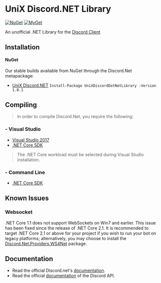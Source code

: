 # UniX Discord.NET Library
[![NuGet](https://img.shields.io/nuget/vpre/UniXDiscordDotNetLibrary.svg?maxAge=2592000?style=plastic)](https://www.nuget.org/packages/UniXDiscordDotNetLibrary)
[![MyGet](https://img.shields.io/myget/unixdiscorddotnetlibrary/vpre/UniXDiscordDotNetLibrary.svg)](https://www.myget.org/feed/Packages/unixdiscorddotnetlibrary) 

An unofficial .NET Library for the [Discord Client](http://discordapp.com/)
>

## Installation

#### NuGet
Our stable builds available from NuGet through the Discord.Net metapackage:

- [UniX Discord.NET](https://www.nuget.org/packages/UniXDiscordDotNetLibrary)
``Install-Package UniXDiscordDotNetLibrary -Version 1.0.1``

## Compiling
> In order to compile Discord.Net, you require the following:

### - Visual Studio
- [Visual Studio 2017](https://www.microsoft.com/net/core#windowsvs2017)
- [.NET Core SDK](https://www.microsoft.com/net/download/core)

> The .NET Core workload must be selected during Visual Studio installation.

### - Command Line
- [.NET Core SDK](https://www.microsoft.com/net/download/core)

## Known Issues
### Websocket
.NET Core 1.1 does not support WebSockets on Win7 and earlier. This issue has been fixed since the release of .NET Core 2.1. It is recommended to target .NET Core 2.1 or above for your project if you wish to run your bot on legacy platforms; alternatively, you may choose to install the [Discord.Net.Providers.WS4Net](https://www.nuget.org/packages/Discord.Net.Providers.WS4Net/) package.

## Documentation

- Read the official Discord.net's [documentation](https://github.com/RogueException/Discord.Net).
- Read the official [documentation](https://discordapp.com/developers/docs/reference) of the Discord API.
